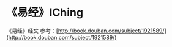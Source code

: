 《易经》IChing
==============

《易经》经文
参考：[http://book.douban.com/subject/1921589/](http://book.douban.com/subject/1921589/)
